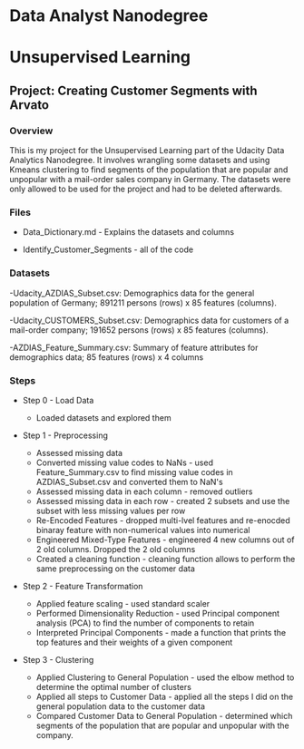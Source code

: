# Data Analyst Nanodegree
# Unsupervised Learning
## Project: Creating Customer Segments with Arvato

### Overview
This is my project for the Unsupervised Learning part of the Udacity Data Analytics Nanodegree. It involves wrangling some datasets and using Kmeans clustering to find segments of the population that are popular and unpopular with a mail-order sales company in Germany. The datasets were only allowed to be used for the project and had to be deleted afterwards.

### Files
- Data_Dictionary.md - Explains the datasets and columns

- Identify_Customer_Segments - all of the code

### Datasets
-Udacity_AZDIAS_Subset.csv: Demographics data for the general population of Germany; 891211 persons (rows) x 85 features (columns).

-Udacity_CUSTOMERS_Subset.csv: Demographics data for customers of a mail-order company; 191652 persons (rows) x 85 features (columns).

-AZDIAS_Feature_Summary.csv: Summary of feature attributes for demographics data; 85 features (rows) x 4 columns

### Steps
- Step 0 - Load Data
  - Loaded datasets and explored them
    
- Step 1 - Preprocessing
  - Assessed missing data
  - Converted missing value codes to NaNs - used Feature_Summary.csv to find missing value codes in AZDIAS_Subset.csv and converted them to NaN's
  - Assessed missing data in each column - removed outliers
  - Assessed missing data in each row - created 2 subsets and use the subset with less missing values per row
  - Re-Encoded Features - dropped multi-lvel features and re-enocded binaray feature with non-numerical values into numerical
  - Engineered Mixed-Type Features - engineered 4 new columns out of 2 old columns. Dropped the 2 old columns
  - Created a cleaning function - cleaning function allows to perform the same preprocessing on the customer data
  
- Step 2 - Feature Transformation
  - Applied feature scaling - used standard scaler
  - Performed Dimensionality Reduction - used Principal component analysis (PCA) to find the number of components to retain
  - Interpreted Principal Components - made a function that prints the top features and their weights of a given component
  
- Step 3 - Clustering
  - Applied Clustering to General Population - used the elbow method to determine the optimal number of clusters
  - Applied all steps to Customer Data - applied all the steps I did on the general population data to the customer data
  - Compared Customer Data to General Population - determined which segments of the population that are popular and unpopular with the company.

